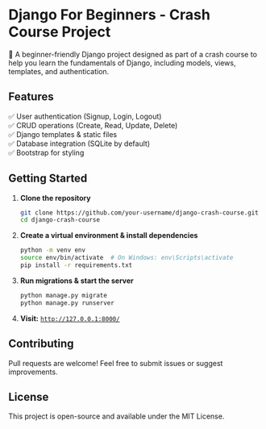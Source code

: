 # **Django For Beginners - Crash Course Project**  

🚀 A beginner-friendly Django project designed as part of a crash course to help you learn the fundamentals of Django, including models, views, templates, and authentication.  

## **Features**  
✅ User authentication (Signup, Login, Logout)  
✅ CRUD operations (Create, Read, Update, Delete)  
✅ Django templates & static files  
✅ Database integration (SQLite by default)  
✅ Bootstrap for styling  

## **Getting Started**  
1. **Clone the repository**  
   ```sh
   git clone https://github.com/your-username/django-crash-course.git
   cd django-crash-course
   ```

2. **Create a virtual environment & install dependencies**  
   ```sh
   python -m venv env
   source env/bin/activate  # On Windows: env\Scripts\activate
   pip install -r requirements.txt
   ```

3. **Run migrations & start the server**  
   ```sh
   python manage.py migrate
   python manage.py runserver
   ```

4. **Visit:** [`http://127.0.0.1:8000/`](http://127.0.0.1:8000/)  

## **Contributing**  
Pull requests are welcome! Feel free to submit issues or suggest improvements.  

## **License**  
This project is open-source and available under the MIT License.  
